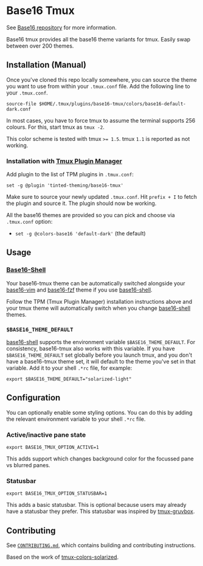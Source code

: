 # Base16 Tmux

See [Base16 repository][1] for more information.

Base16 tmux provides all the base16 theme variants for tmux. Easily swap
between over 200 themes.

## Installation (Manual)

Once you've cloned this repo locally somewhere, you can source the theme
you want to use from within your `.tmux.conf` file. Add the following
line to your `.tmux.conf`.

```tmux
source-file $HOME/.tmux/plugins/base16-tmux/colors/base16-default-dark.conf
```

In most cases, you have to force tmux to assume the terminal supports
256 colours. For this, start tmux as `tmux -2`.

This color scheme is tested with tmux `>= 1.5`. tmux `1.1` is reported as
not working.

### Installation with [Tmux Plugin Manager][2]

Add plugin to the list of TPM plugins in `.tmux.conf`:

```tmux
set -g @plugin 'tinted-theming/base16-tmux'
```

Make sure to source your newly updated `.tmux.conf`. Hit `prefix + I` to
fetch the plugin and source it. The plugin should now be working.

All the base16 themes are provided so you can pick and choose via
`.tmux.conf` option:

- `set -g @colors-base16 'default-dark'` (the default)

## Usage 

### [Base16-Shell][3]

Your base16-tmux theme can be automatically switched alongside your
[base16-vim][4] and [base16-fzf][6] theme if you use [base16-shell][3].

Follow the TPM (Tmux Plugin Manager) installation instructions above and
your tmux theme will automatically switch when you change
[base16-shell][3] themes.

### `$BASE16_THEME_DEFAULT`

[base16-shell][3] supports the environment variable
`$BASE16_THEME_DEFAULT`. For consistency, base16-tmux also works with
this variable. If you have `$BASE16_THEME_DEFAULT` set globally before
you launch tmux, and you don't have a base16-tmux theme set, it will
default to the theme you've set in that variable. Add it to your
shell `.*rc` file, for example:

```shell
export $BASE16_THEME_DEFAULT="solarized-light"
```

## Configuration

You can optionally enable some styling options. You can do this by
adding the relevant environment variable to your shell `.*rc` file.

### Active/inactive pane state

```shell
export BASE16_TMUX_OPTION_ACTIVE=1
```

This adds support which changes background color for the focussed pane
vs blurred panes.

### Statusbar

```shell
export BASE16_TMUX_OPTION_STATUSBAR=1
```

This adds a basic statusbar. This is optional because users may already
have a statusbar they prefer. This statusbar was inspired by
[tmux-gruvbox].

## Contributing

See [`CONTRIBUTING.md`][7], which contains building and contributing
instructions.

Based on the work of [tmux-colors-solarized][5].

[1]: https://github.com/tinted-theming/home
[2]: https://github.com/tmux-plugins/tpm
[3]: https://github.com/tinted-theming/base16-shell
[4]: https://github.com/tinted-theming/base16-vim
[5]: https://github.com/seebi/tmux-colors-solarized
[6]: https://github.com/tinted-theming/base16-fzf
[7]: CONTRIBUTING.md
[tmux-gruvbox]: https://github.com/egel/tmux-gruvbox
